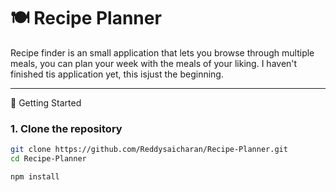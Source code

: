 # 🍽️ Recipe Planner

Recipe finder is an small application that lets you browse through multiple meals, you can plan your week with the meals of your liking. I haven't finished tis application yet, this isjust the beginning.

---

🚀 Getting Started

### 1. Clone the repository

```bash
git clone https://github.com/Reddysaicharan/Recipe-Planner.git
cd Recipe-Planner

npm install



